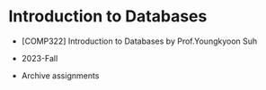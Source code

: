 # Introduction to Databases

* [COMP322] Introduction to Databases by Prof.Youngkyoon Suh

* 2023-Fall

* Archive assignments

